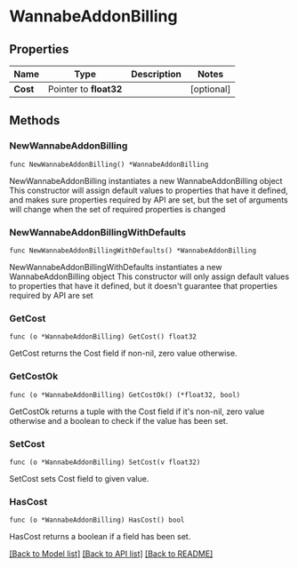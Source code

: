 # WannabeAddonBilling

## Properties

Name | Type | Description | Notes
------------ | ------------- | ------------- | -------------
**Cost** | Pointer to **float32** |  | [optional] 

## Methods

### NewWannabeAddonBilling

`func NewWannabeAddonBilling() *WannabeAddonBilling`

NewWannabeAddonBilling instantiates a new WannabeAddonBilling object
This constructor will assign default values to properties that have it defined,
and makes sure properties required by API are set, but the set of arguments
will change when the set of required properties is changed

### NewWannabeAddonBillingWithDefaults

`func NewWannabeAddonBillingWithDefaults() *WannabeAddonBilling`

NewWannabeAddonBillingWithDefaults instantiates a new WannabeAddonBilling object
This constructor will only assign default values to properties that have it defined,
but it doesn't guarantee that properties required by API are set

### GetCost

`func (o *WannabeAddonBilling) GetCost() float32`

GetCost returns the Cost field if non-nil, zero value otherwise.

### GetCostOk

`func (o *WannabeAddonBilling) GetCostOk() (*float32, bool)`

GetCostOk returns a tuple with the Cost field if it's non-nil, zero value otherwise
and a boolean to check if the value has been set.

### SetCost

`func (o *WannabeAddonBilling) SetCost(v float32)`

SetCost sets Cost field to given value.

### HasCost

`func (o *WannabeAddonBilling) HasCost() bool`

HasCost returns a boolean if a field has been set.


[[Back to Model list]](../README.md#documentation-for-models) [[Back to API list]](../README.md#documentation-for-api-endpoints) [[Back to README]](../README.md)


